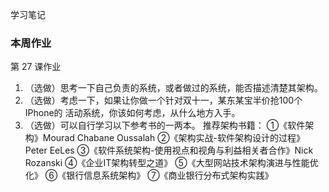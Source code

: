 学习笔记

### 本周作业

第 27 课作业
1. （选做）思考一下自己负责的系统，或者做过的系统，能否描述清楚其架构。
2. （选做）考虑一下，如果让你做一个针对双十一，某东某宝半价抢100个IPhone的
活动系统，你该如何考虑，从什么地方入手。
3. （选做）可以自行学习以下参考书的一两本。
推荐架构书籍：
①《软件架构》Mourad Chabane Oussalah
②《架构实战-软件架构设计的过程》Peter EeLes
③《软件系统架构-使用视点和视角与利益相关者合作》Nick Rozanski
④《企业IT架构转型之道》
⑤《大型网站技术架构演进与性能优化》
⑥《银行信息系统架构》
⑦《商业银行分布式架构实践》